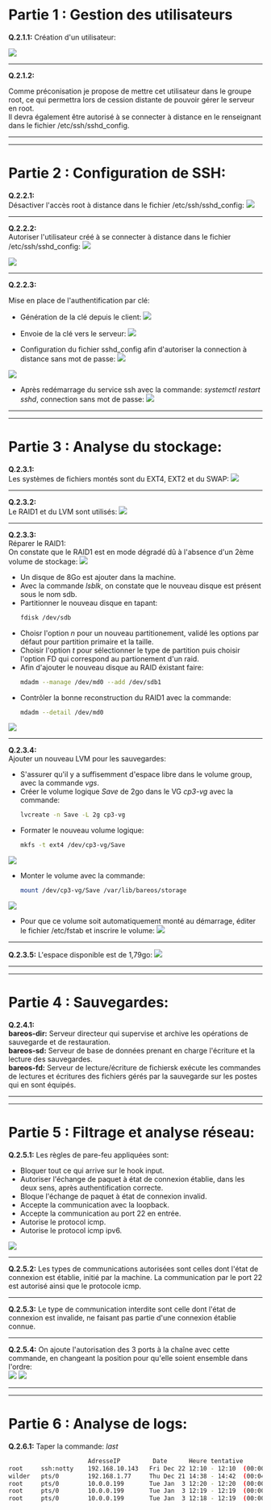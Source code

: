 # **Partie 1 : Gestion des utilisateurs**

**Q.2.1.1:**
Création d'un utilisateur:

![](https://github.com/Bilal-Aldimashq/Checkpoint_3/blob/main/Ressources/Q211_1.png?raw=true)

_________________

**Q.2.1.2:**

Comme préconisation je propose de mettre cet utilisateur dans le groupe root, ce qui permettra lors de cession distante de pouvoir gérer le serveur en root.  
Il devra également être autorisé à se connecter à distance en le renseignant dans le fichier /etc/ssh/sshd_config.  

_________________
_________________

# **Partie 2 : Configuration de SSH:**

**Q.2.2.1:**  
Désactiver l'accès root à distance dans le fichier /etc/ssh/sshd_config:
![](https://github.com/Bilal-Aldimashq/Checkpoint_3/blob/main/Ressources/Q221_1.png?raw=true)

________________

**Q.2.2.2:**  
Autoriser l'utilisateur créé à se connecter à distance dans le fichier /etc/ssh/sshd_config:
![](https://github.com/Bilal-Aldimashq/Checkpoint_3/blob/main/Ressources/Q222_2.png?raw=true)

![](https://github.com/Bilal-Aldimashq/Checkpoint_3/blob/main/Ressources/Q222_3.png?raw=true)

________________

**Q.2.2.3:**  

Mise en place de l'authentification par clé:  

- Génération de la clé depuis le client:
![](https://github.com/Bilal-Aldimashq/Checkpoint_3/blob/main/Ressources/Q223_1.png?raw=true)

- Envoie de la clé vers le serveur:
![](https://github.com/Bilal-Aldimashq/Checkpoint_3/blob/main/Ressources/Q223_2.png?raw=true)

- Configuration du fichier sshd_config afin d'autoriser la connection à distance sans mot de passe:
![](https://github.com/Bilal-Aldimashq/Checkpoint_3/blob/main/Ressources/Q223_3.png?raw=true)

![](https://github.com/Bilal-Aldimashq/Checkpoint_3/blob/main/Ressources/Q223_4.png?raw=true)

- Après redémarrage du service ssh avec la commande: _systemctl restart sshd_, connection sans mot de passe:
![](https://github.com/Bilal-Aldimashq/Checkpoint_3/blob/main/Ressources/Q223_5.png?raw=true)

___________________
___________________

# **Partie 3 : Analyse du stockage:**

**Q.2.3.1:**  
Les systèmes de fichiers montés sont du EXT4, EXT2 et du SWAP:
![](https://github.com/Bilal-Aldimashq/Checkpoint_3/blob/main/Ressources/Q231_1.png?raw=true)

________________

**Q.2.3.2:**  
Le RAID1 et du LVM sont utilisés:
![](https://github.com/Bilal-Aldimashq/Checkpoint_3/blob/main/Ressources/Q232_1.png?raw=true)

_______________

**Q.2.3.3:**  
Réparer le RAID1:  
On constate que le RAID1 est en mode dégradé dû à l'absence d'un 2ème volume de stockage:
![](https://github.com/Bilal-Aldimashq/Checkpoint_3/blob/main/Ressources/Q233_1.png?raw=true)

- Un disque de 8Go est ajouter dans la machine.
- Avec la commande _lsblk_, on constate que le nouveau disque est présent sous le nom sdb.
- Partitionner le nouveau disque en tapant:
  ```bash
  fdisk /dev/sdb
  ```
- Choisr l'option _n_ pour un nouveau partitionement, validé les options par défaut pour partition primaire et la taille.
- Choisir l'option _t_ pour sélectionner le type de partition puis choisir l'option FD qui correspond au partionement d'un raid.
- Afin d'ajouter le nouveau disque au RAID éxistant faire:
  ```bash
  mdadm --manage /dev/md0 --add /dev/sdb1
  ```
- Contrôler la bonne reconstruction du RAID1 avec la commande:
  ```bash
  mdadm --detail /dev/md0
  ```
![](https://github.com/Bilal-Aldimashq/Checkpoint_3/blob/main/Ressources/Q233_2.png?raw=true) 
_________
**Q.2.3.4:**  
Ajouter un nouveau LVM pour les sauvegardes: 
- S'assurer qu'il y a suffisemment d'espace libre dans le volume group, avec la commande _vgs_.
- Créer le volume logique _Save_ de 2go dans le VG _cp3-vg_ avec la commande:
  ```bash
  lvcreate -n Save -L 2g cp3-vg
  ```
- Formater le nouveau volume logique:
  ```bash
  mkfs -t ext4 /dev/cp3-vg/Save
  ```
![](https://github.com/Bilal-Aldimashq/Checkpoint_3/blob/main/Ressources/Q234_1.png?raw=true)

- Monter le volume avec la commande:
  ```bash
  mount /dev/cp3-vg/Save /var/lib/bareos/storage
  ```
![](https://github.com/Bilal-Aldimashq/Checkpoint_3/blob/main/Ressources/Q234_3.png?raw=true)

- Pour que ce volume soit automatiquement monté au démarrage, éditer le fichier /etc/fstab et inscrire le volume:
![](https://github.com/Bilal-Aldimashq/Checkpoint_3/blob/main/Ressources/Q234_4.png?raw=true)

____________
**Q.2.3.5:**
L'espace disponible est de 1,79go:
![](https://github.com/Bilal-Aldimashq/Checkpoint_3/blob/main/Ressources/Q235_1.png?raw=true)
____________
____________

# **Partie 4 : Sauvegardes:**

**Q.2.4.1:**  
**bareos-dir:** Serveur directeur qui supervise et archive les opérations de sauvegarde et de restauration.  
**bareos-sd:** Serveur de base de données prenant en charge l'écriture et la lecture des sauvegardes.   
**bareos-fd:** Serveur de lecture/écriture de fichiersk exécute les commandes de lectures et écritures des fichiers gérés par la sauvegarde sur les postes qui en sont équipés.  
___________
___________

# **Partie 5 : Filtrage et analyse réseau:**

**Q.2.5.1:**
Les règles de pare-feu appliquées sont:
- Bloquer tout ce qui arrive sur le hook input.
- Autoriser l'échange de paquet à état de connexion établie, dans les deux sens, après authentification correcte.
- Bloque l'échange de paquet à état de connexion invalid.
- Accepte la communication avec la loopback.
- Accepte la communication au port 22 en entrée.
- Autorise le protocol icmp.  
- Autorise le protocol icmp ipv6.  

![](https://github.com/Bilal-Aldimashq/Checkpoint_3/blob/main/Ressources/Q251_1.png?raw=true)
_______________

**Q.2.5.2:**
Les types de communications autorisées sont celles dont l'état de connexion est établie, initié par la machine. La communication par le port 22 est autorisé ainsi que le protocole icmp.

____________

**Q.2.5.3:**
Le type de communication interdite sont celle dont l'état de connexion est invalide, ne faisant pas partie d'une connexion établie connue.
___________

**Q.2.5.4:**
On ajoute l'autorisation des 3 ports à la chaîne avec cette commande, en changeant la position pour qu'elle soient ensemble dans l'ordre:  
![](https://github.com/Bilal-Aldimashq/Checkpoint_3/blob/main/Ressources/Q254_1.png?raw=true)
![](https://github.com/Bilal-Aldimashq/Checkpoint_3/blob/main/Ressources/Q254_2.png?raw=true)

____________
____________

# **Partie 6 : Analyse de logs:**

**Q.2.6.1:**
Taper la commande: _last_
```bash
                      AdresseIP         Date      Heure tentative
root     ssh:notty    192.168.10.143   Fri Dec 22 12:10 - 12:10  (00:00)
wilder   pts/0        192.168.1.77     Thu Dec 21 14:38 - 14:42  (00:04)
root     pts/0        10.0.0.199       Tue Jan  3 12:20 - 12:20  (00:00)
root     pts/0        10.0.0.199       Tue Jan  3 12:19 - 12:19  (00:00)
root     pts/0        10.0.0.199       Tue Jan  3 12:18 - 12:19  (00:00)
```



